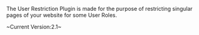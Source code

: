 The User Restriction Plugin is made for the purpose of restricting
singular pages of your website for some User Roles.

~Current Version:2.1~